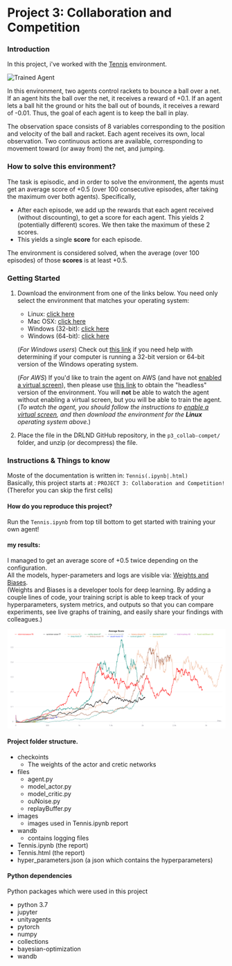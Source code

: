 [//]: # (Image References)

[image1]: https://user-images.githubusercontent.com/10624937/42135623-e770e354-7d12-11e8-998d-29fc74429ca2.gif "Trained Agent"

# Project 3: Collaboration and Competition

### Introduction

In this project, i've worked with the [Tennis](https://github.com/Unity-Technologies/ml-agents/blob/master/docs/Learning-Environment-Examples.md#tennis) environment.

![Trained Agent][image1]

In this environment, two agents control rackets to bounce a ball over a net. If an agent hits the ball over the net, it receives a reward of +0.1.  If an agent lets a ball hit the ground or hits the ball out of bounds, it receives a reward of -0.01.  Thus, the goal of each agent is to keep the ball in play.

The observation space consists of 8 variables corresponding to the position and velocity of the ball and racket. Each agent receives its own, local observation.  Two continuous actions are available, corresponding to movement toward (or away from) the net, and jumping. 


### How to solve this environment? 
The task is episodic, and in order to solve the environment, the agents must get an average score of +0.5 (over 100 consecutive episodes, after taking the maximum over both agents). Specifically,

- After each episode, we add up the rewards that each agent received (without discounting), to get a score for each agent. This yields 2 (potentially different) scores. We then take the maximum of these 2 scores.
- This yields a single **score** for each episode.

The environment is considered solved, when the average (over 100 episodes) of those **scores** is at least +0.5.

### Getting Started

1. Download the environment from one of the links below.  You need only select the environment that matches your operating system:
    - Linux: [click here](https://s3-us-west-1.amazonaws.com/udacity-drlnd/P3/Tennis/Tennis_Linux.zip)
    - Mac OSX: [click here](https://s3-us-west-1.amazonaws.com/udacity-drlnd/P3/Tennis/Tennis.app.zip)
    - Windows (32-bit): [click here](https://s3-us-west-1.amazonaws.com/udacity-drlnd/P3/Tennis/Tennis_Windows_x86.zip)
    - Windows (64-bit): [click here](https://s3-us-west-1.amazonaws.com/udacity-drlnd/P3/Tennis/Tennis_Windows_x86_64.zip)
    
    (_For Windows users_) Check out [this link](https://support.microsoft.com/en-us/help/827218/how-to-determine-whether-a-computer-is-running-a-32-bit-version-or-64) if you need help with determining if your computer is running a 32-bit version or 64-bit version of the Windows operating system.

    (_For AWS_) If you'd like to train the agent on AWS (and have not [enabled a virtual screen](https://github.com/Unity-Technologies/ml-agents/blob/master/docs/Training-on-Amazon-Web-Service.md)), then please use [this link](https://s3-us-west-1.amazonaws.com/udacity-drlnd/P3/Tennis/Tennis_Linux_NoVis.zip) to obtain the "headless" version of the environment.  You will **not** be able to watch the agent without enabling a virtual screen, but you will be able to train the agent.  (_To watch the agent, you should follow the instructions to [enable a virtual screen](https://github.com/Unity-Technologies/ml-agents/blob/master/docs/Training-on-Amazon-Web-Service.md), and then download the environment for the **Linux** operating system above._)

2. Place the file in the DRLND GitHub repository, in the `p3_collab-compet/` folder, and unzip (or decompress) the file. 

### Instructions & Things to know

Moste of the documentation is written in: `Tennis(.ipynb|.html)`  
Basically, this project starts at : `PROJECT 3: Collaboration and Competition!`  
(Therefor you can skip the first cells)  

#### How do you reproduce this project? 
Run the `Tennis.ipynb` from top till bottom to get started with training your own agent! 

#### my results:

I managed to get an average score of +0.5 twice depending on the configuration.  
All the models, hyper-parameters and logs are visible via: [Weights and Biases](https://app.wandb.ai/verbeemen/udacity_deep-reinforcement-learning_project-3?workspace=user-verbeemen).   
(Weights and Biases is a developer tools for deep learning. By adding a couple lines of code, your training script is able to keep track of your hyperparameters, system metrics, and outputs so that you can compare experiments, see live graphs of training, and easily share your findings with colleagues.)





![](images/wandb_10_12_2019_average_score.png)

#### Project folder structure.
- checkoints
  - The weights of the actor and cretic networks
- files
  - agent.py
  - model_actor.py
  - model_critic.py
  - ouNoise.py
  - replayBuffer.py
- images
  - images used in Tennis.ipynb report
- wandb
  - contains logging files
- Tennis.ipynb (the report)
- Tennis.html  (the report)
- hyper_parameters.json    (a json which contains the hyperparameters)

#### Python dependencies
Python packages which were used in this project
- python 3.7
- jupyter
- unityagents
- pytorch
- numpy
- collections
- bayesian-optimization
- wandb
    


